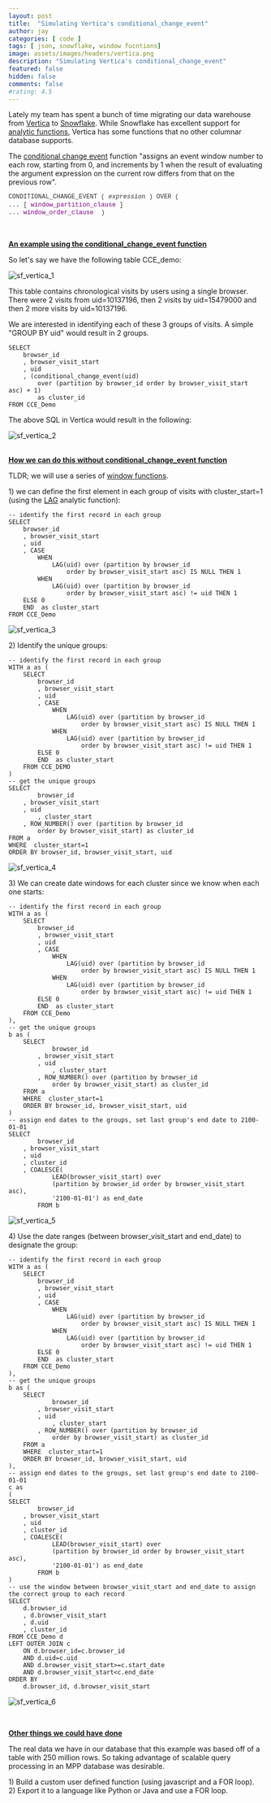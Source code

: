 ```yaml
---
layout: post
title:  "Simulating Vertica's conditional_change_event"
author: jay
categories: [ code ]
tags: [ json, snowflake, window fucntions]
image: assets/images/headers/vertica.png
description: "Simulating Vertica's conditional_change_event"
featured: false
hidden: false
comments: false
#rating: 4.5
---
```




<p>Lately my team has spent a bunch of time migrating our data warehouse from <a href="https://www.vertica.com/" target="_blank">Vertica</a> to <a href="https://www.snowflake.net/" target="_blank">Snowflake</a>. While Snowflake has excellent support for <a href="https://docs.snowflake.net/manuals/sql-reference/functions-analytic.html" target="_blank">analytic functions</a>, Vertica has some functions that no other columnar database supports.&nbsp;</p>
<p>The <a href="https://my.vertica.com/docs/7.1.x/HTML/Content/Authoring/SQLReferenceManual/Functions/TimeSeries/CONDITIONAL_CHANGE_EVENTAnalytic.htm" target="_blank">conditional change event</a>&nbsp;function "assigns an event window number to each row, starting from 0, and increments by 1 when the result of evaluating the argument expression on the current row differs from that on the previous row".</p>
<pre style="color: #333333; font-family: Consolas, 'Courier New'; font-size: 12.16px; line-height: 1.25em;" xml:space="preserve">CONDITIONAL_CHANGE_EVENT ( <em>expression </em>) OVER ( 
... [ <a id="14435" class="MCXref xref" style="color: #800080; text-decoration-line: none;" href="https://my.vertica.com/docs/7.1.x/HTML/Content/Authoring/SQLReferenceManual/Functions/Analytic/window_partition_clause.htm">window_partition_clause</a> ] 
... <a id="14436" class="MCXref xref" style="color: #800080; text-decoration-line: none;" href="https://my.vertica.com/docs/7.1.x/HTML/Content/Authoring/SQLReferenceManual/Functions/Analytic/window_order_clause.htm">window_order_clause</a>  )</pre>
<p>&nbsp;</p>
<p><span style="text-decoration: underline;"><strong>An example using the conditional_change_event function</strong></span></p>
<p>So let's say we have the following table CCE_demo:&nbsp;</p>


<p><img src="{{ site.baseurl }}/assets/images/sf_vertica_1.png" alt="sf_vertica_1"/></p>


<p>This table contains chronological visits by users using a single browser. There were 2 visits from uid=10137196, then 2 visits by uid=15479000 and then 2 more visits by uid=10137196. &nbsp;</p>
<p>We are interested in identifying each of these 3 groups of visits. A simple "GROUP BY uid" would result in 2 groups.</p>

    SELECT
        browser_id
        , browser_visit_start
        , uid
        , (conditional_change_event(uid) 
            over (partition by browser_id order by browser_visit_start asc) + 1) 
            as cluster_id
    FROM CCE_Demo


<p>The above SQL in Vertica would result in the following:&nbsp;</p>


<p><img src="{{ site.baseurl }}/assets/images/sf_vertica_2.png" alt="sf_vertica_2"/></p>

<p><span style="text-decoration: underline;"><strong><br />How we can do this without conditional_change_event function</strong></span></p>

<p>TLDR; we will use a series of <a href="https://docs.snowflake.com/en/sql-reference/functions-analytic" target=_blank>window functions</a>.</p>

<p>1) we can define the first element in each group of visits with cluster_start=1 (using the <a href="https://docs.snowflake.net/manuals/sql-reference/functions/lag.html" target="_blank">LAG</a>&nbsp;analytic function):</p>


    -- identify the first record in each group
    SELECT
        browser_id
        , browser_visit_start
        , uid
        , CASE
            WHEN
                LAG(uid) over (partition by browser_id 
                    order by browser_visit_start asc) IS NULL THEN 1
            WHEN
                LAG(uid) over (partition by browser_id 
                    order by browser_visit_start asc) != uid THEN 1
        ELSE 0
        END  as cluster_start
    FROM CCE_Demo



<p><img src="{{ site.baseurl }}/assets/images/sf_vertica_3.png" alt="sf_vertica_3"/></p>

<p>2) Identify the unique groups:</p>

    -- identify the first record in each group
    WITH a as (
        SELECT
            browser_id
            , browser_visit_start
            , uid
            , CASE
                WHEN
                    LAG(uid) over (partition by browser_id 
                        order by browser_visit_start asc) IS NULL THEN 1
                WHEN
                    LAG(uid) over (partition by browser_id 
                        order by browser_visit_start asc) != uid THEN 1
            ELSE 0
            END  as cluster_start
        FROM CCE_DEMO
    )
    -- get the unique groups
    SELECT
            browser_id
        , browser_visit_start
        , uid
            , cluster_start
        , ROW_NUMBER() over (partition by browser_id 
            order by browser_visit_start) as cluster_id
    FROM a
    WHERE  cluster_start=1
    ORDER BY browser_id, browser_visit_start, uid 




<p><img src="{{ site.baseurl }}/assets/images/sf_vertica_4.png" alt="sf_vertica_4"/></p>

<p>3) We can create date windows for each cluster since we know when each one starts:</p>

    -- identify the first record in each group
    WITH a as (
        SELECT 
            browser_id
            , browser_visit_start
            , uid 
            , CASE 
                WHEN 
                    LAG(uid) over (partition by browser_id 
                        order by browser_visit_start asc) IS NULL THEN 1 
                WHEN
                    LAG(uid) over (partition by browser_id 
                        order by browser_visit_start asc) != uid THEN 1 
            ELSE 0 
            END  as cluster_start
        FROM CCE_Demo
    ),
    -- get the unique groups
    b as (
        SELECT 
                browser_id
            , browser_visit_start
            , uid 
                , cluster_start
            , ROW_NUMBER() over (partition by browser_id 
                order by browser_visit_start) as cluster_id
        FROM a
        WHERE  cluster_start=1
        ORDER BY browser_id, browser_visit_start, uid  
    )
    -- assign end dates to the groups, set last group's end date to 2100-01-01 
    SELECT
            browser_id
        , browser_visit_start
        , uid
        , cluster_id
        , COALESCE(
                LEAD(browser_visit_start) over
                (partition by browser_id order by browser_visit_start asc),
                '2100-01-01') as end_date
            FROM b

<p><img src="{{ site.baseurl }}/assets/images/sf_vertica_5.png" alt="sf_vertica_5"/></p>

<p>4) Use the date ranges (between browser_visit_start and end_date) to designate the group:</p>

    -- identify the first record in each group
    WITH a as (
        SELECT 
            browser_id
            , browser_visit_start
            , uid 
            , CASE 
                WHEN 
                    LAG(uid) over (partition by browser_id 
                        order by browser_visit_start asc) IS NULL THEN 1 
                WHEN 
                    LAG(uid) over (partition by browser_id 
                        order by browser_visit_start asc) != uid THEN 1 
            ELSE 0 
            END  as cluster_start
        FROM CCE_Demo
    ),
    -- get the unique groups
    b as (
        SELECT 
                browser_id
            , browser_visit_start
            , uid 
                , cluster_start
            , ROW_NUMBER() over (partition by browser_id 
                order by browser_visit_start) as cluster_id
        FROM a
        WHERE  cluster_start=1
        ORDER BY browser_id, browser_visit_start, uid  
    ),
    -- assign end dates to the groups, set last group's end date to 2100-01-01 
    c as
    (
    SELECT 
            browser_id
        , browser_visit_start
        , uid
        , cluster_id
        , COALESCE(
                LEAD(browser_visit_start) over 
                (partition by browser_id order by browser_visit_start asc),
                '2100-01-01') as end_date 
            FROM b
    )
    -- use the window between browser_visit_start and end_date to assign the correct group to each record
    SELECT
        d.browser_id
        , d.browser_visit_start
        , d.uid
        , cluster_id
    FROM CCE_Demo d
    LEFT OUTER JOIN c
        ON d.browser_id=c.browser_id
        AND d.uid=c.uid
        AND d.browser_visit_start>=c.start_date
        AND d.browser_visit_start<c.end_date
    ORDER BY 
        d.browser_id, d.browser_visit_start 

<p><img src="{{ site.baseurl }}/assets/images/sf_vertica_6.png" alt="sf_vertica_6"/></p>


<p>&nbsp;&nbsp;</p>
<p><span style="text-decoration: underline;"><strong>Other things we could have done</strong></span></p>
<p>The real data we have in our database that this example was based off of a table with 250 million rows. So taking advantage of scalable query processing in an MPP database was desirable.</p>
<p>1) Build a custom user defined function (using javascript and a FOR loop).<br />2) Export it to a language like Python or Java and use a FOR loop.&nbsp;</p>
